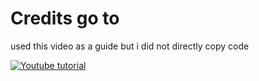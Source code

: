 # Credits go to 

used this video as a guide but i did not directly copy code

[![Youtube tutorial](https://img.youtube.com/vi/gvP0gNSO17k/0.jpg)](https://www.youtube.com/watch?v=gvP0gNSO17k)